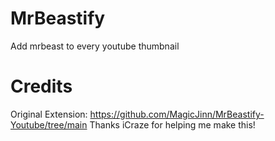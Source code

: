 # MrBeastify
Add mrbeast to every youtube thumbnail

# Credits
Original Extension: https://github.com/MagicJinn/MrBeastify-Youtube/tree/main
Thanks iCraze for helping me make this!
